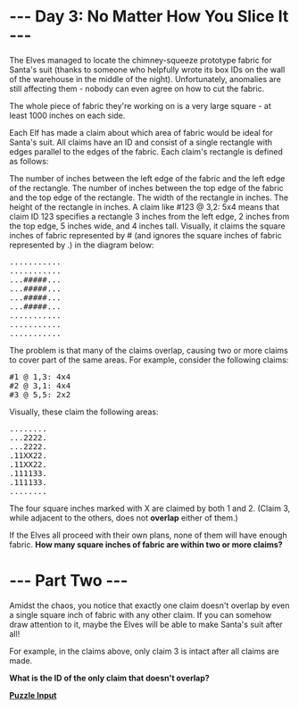 # --- Day 3: No Matter How You Slice It ---

The Elves managed to locate the chimney-squeeze prototype fabric for Santa's suit (thanks to someone who helpfully wrote its box IDs on the wall of the warehouse in the middle of the night). Unfortunately, anomalies are still affecting them - nobody can even agree on how to cut the fabric.

The whole piece of fabric they're working on is a very large square - at least 1000 inches on each side.

Each Elf has made a claim about which area of fabric would be ideal for Santa's suit. All claims have an ID and consist of a single rectangle with edges parallel to the edges of the fabric. Each claim's rectangle is defined as follows:

The number of inches between the left edge of the fabric and the left edge of the rectangle.
The number of inches between the top edge of the fabric and the top edge of the rectangle.
The width of the rectangle in inches.
The height of the rectangle in inches.
A claim like #123 @ 3,2: 5x4 means that claim ID 123 specifies a rectangle 3 inches from the left edge, 2 inches from the top edge, 5 inches wide, and 4 inches tall. Visually, it claims the square inches of fabric represented by # (and ignores the square inches of fabric represented by .) in the diagram below:
<pre>
...........
...........
...#####...
...#####...
...#####...
...#####...
...........
...........
...........
</pre>
The problem is that many of the claims overlap, causing two or more claims to cover part of the same areas. For example, consider the following claims:
<pre>
#1 @ 1,3: 4x4
#2 @ 3,1: 4x4
#3 @ 5,5: 2x2
</pre>
Visually, these claim the following areas:
<pre>
........
...2222.
...2222.
.11XX22.
.11XX22.
.111133.
.111133.
........
</pre>
The four square inches marked with X are claimed by both 1 and 2. (Claim 3, while adjacent to the others, does not __overlap__ either of them.)

If the Elves all proceed with their own plans, none of them will have enough fabric. __How many square inches of fabric are within two or more claims?__

# --- Part Two ---

Amidst the chaos, you notice that exactly one claim doesn't overlap by even a single square inch of fabric with any other claim. If you can somehow 
draw attention to it, maybe the Elves will be able to make Santa's suit after all!

For example, in the claims above, only claim 3 is intact after all claims are made.

__What is the ID of the only claim that doesn't overlap?__

__[Puzzle Input](input.txt)__